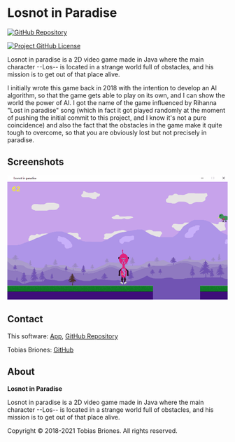 # Losnot in Paradise

[![GitHub Repository](https://raw.githubusercontent.com/TobiasBriones/general-images/main/example-projects/badges/ep-gh-repo-badge.svg)](https://github.com/TobiasBriones/losnot-in-paradise)

[![Project GitHub License](https://img.shields.io/github/license/TobiasBriones/losnot-in-paradise.svg?style=flat-square)](https://github.com/TobiasBriones/losnot-in-paradise/blob/main/LICENSE)

Losnot in paradise is a 2D video game made in Java where the main character --Los-- is located in a
strange world full of obstacles, and his mission is to get out of that place alive.

I initially wrote this game back in 2018 with the intention to develop an AI algorithm, so that the
game gets able to play on its own, and I can show the world the power of AI. I got the name of the
game influenced by Rihanna "Lost in paradise" song (which in fact it got played randomly at the
moment of pushing the initial commit to this project, and I know it's not a pure coincidence) and
also the fact that the obstacles in the game make it quite tough to overcome, so that you are
obviously lost but not precisely in paradise.

## Screenshots

[![Animated GIF](https://raw.githubusercontent.com/TobiasBriones/images/main/gencesk-2d/gencesk-2d-prototype-2018/lostnot-in-paradise-sample-1.gif)](https://github.com/TobiasBriones/images/tree/main/gencesk-2d)

## Contact

This software: [App](https://tobiasbriones.github.io/losnot-in-paradise),
[GitHub Repository](https://github.com/TobiasBriones/losnot-in-paradise)

Tobias Briones: [GitHub](https://github.com/TobiasBriones)

## About

**Losnot in Paradise**

Losnot in paradise is a 2D video game made in Java where the main character --Los-- is located in a
strange world full of obstacles, and his mission is to get out of that place alive.

Copyright © 2018-2021 Tobias Briones. All rights reserved.
